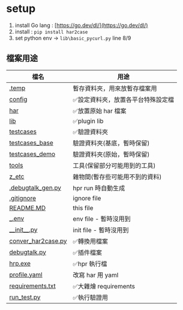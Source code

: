 # setup

1. install Go lang : [https://go.dev/dl/](https://go.dev/dl/)
2. install : `pip install har2case`
3. set python env -> `lib\basic_pycurl.py` line 8/9

## 檔案用途

| 檔名                                  | 用途                               |
| ------------------------------------- | ---------------------------------- |
| [.temp](.temp)                           | 暫存資料夾，用來放暫存檔案用       |
| [config](config)                         | ✅設定資料夾，放置各平台特殊設定檔 |
| [har](har)                               | ✅放置原始 har 檔案                |
| [lib](lib)                               | ✅plugin lib                       |
| [testcases](testcases)                   | ✅驗證資料夾                       |
| [testcases_base](testcases_base)         | 驗證資料夾(基底，暫時保留)         |
| [testcases_demo](testcases_demo)         | 驗證資料夾(原始，暫時保留)         |
| [tools](tools)                           | 工具(保留部分可能用到的工具)       |
| [z_etc](z_etc)                           | 雜物間(暫存些可能用不到的資料)     |
| [.debugtalk_gen.py](.debugtalk_gen.py)   | hpr run 時自動生成                 |
| [.gitignore](.gitignore)                 | ignore file                        |
| [README.MD](README.MD)                   | this file                          |
| [_.env](_.env)                           | env file - 暫時沒用到             |
| [\_\_init__.py](__init__.py)             | init file - 暫時沒用到             |
| [conver_har2case.py](conver_har2case.py) | ✅轉換用檔案                       |
| [debugtalk.py](debugtalk.py)             | ✅插件檔案                         |
| [hrp.exe](hrp.exe)                       | ✅hpr 執行檔                       |
| [profile.yaml](profile.yaml)             | 改寫 har 用 yaml                   |
| [requirements.txt](requirements.txt)     | ✅大雜燴 requirements             |
| [run_test.py](run_test.py)               | ✅執行驗證用                       |
